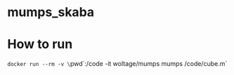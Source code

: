 # mumps_skaba

# How to run

`docker run --rm -v \`pwd\`:/code -it woltage/mumps mumps /code/cube.m`
